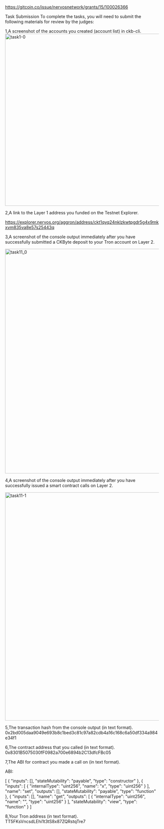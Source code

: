 https://gitcoin.co/issue/nervosnetwork/grants/15/100026366

Task Submission
To complete the tasks, you will need to submit the following materials for review by the judges:

1,A screenshot of the accounts you created (account list) in ckb-cli.
<img width="564" alt="task1-0" src="https://user-images.githubusercontent.com/88998318/130051372-79ad4bfb-5d6c-4a2b-81c7-aec1525b2622.png">

2,A link to the Layer 1 address you funded on the Testnet Explorer.

https://explorer.nervos.org/aggron/address/ckt1qyq24nklzkwtpgdr5g4x9mkxvm835va8e57s25443q

3,A screenshot of the console output immediately after you have successfully submitted a CKByte deposit to your Tron account on Layer 2.

<img width="736" alt="task11_0" src="https://user-images.githubusercontent.com/88998318/130053133-f0aa6d39-cda4-43f6-94a5-f2beee203f88.png">


4,A screenshot of the console output immediately after you have successfully issued a smart contract calls on Layer 2.

<img width="748" alt="task11-1" src="https://user-images.githubusercontent.com/88998318/130053159-65bcad64-75f8-4a4b-999f-fd8231bb2e04.png">


5,The transaction hash from the console output (in text format).
0x2bd005daa9049e693b8c1bed3c81c97a82cdb4a16c168c6a50df334a984e34f1

6,The contract address that you called (in text format).
0x8301B5075030fF0982a700e6894b2C13dfcFBc05

7,The ABI for contract you made a call on (in text format).

ABI: 

[
    {
      "inputs": [],
      "stateMutability": "payable",
      "type": "constructor"
    },
    {
      "inputs": [
        {
          "internalType": "uint256",
          "name": "x",
          "type": "uint256"
        }
      ],
      "name": "set",
      "outputs": [],
      "stateMutability": "payable",
      "type": "function"
    },
    {
      "inputs": [],
      "name": "get",
      "outputs": [
        {
          "internalType": "uint256",
          "name": "",
          "type": "uint256"
        }
      ],
      "stateMutability": "view",
      "type": "function"
    }
]

8,Your Tron address (in text format).
TT5FKsVncsdLEhi1t3tS8x87ZQRstqTre7
